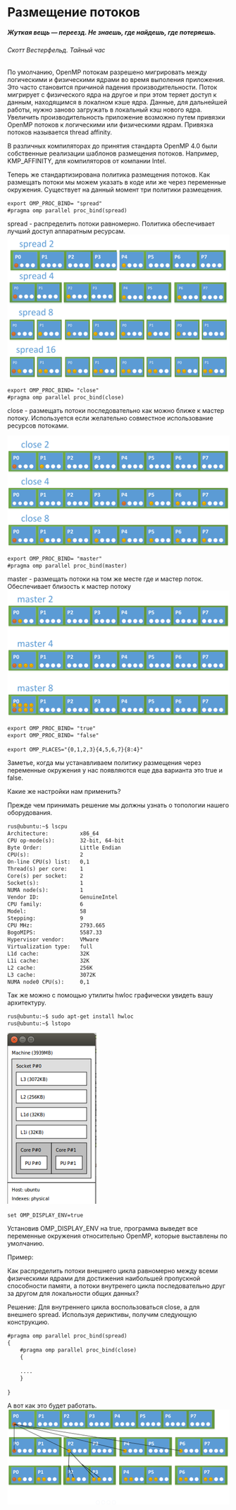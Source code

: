 # Размещение потоков

##### *Жуткая вещь — переезд. Не знаешь, где найдешь, где потеряешь.*
###### Скотт Вестерфельд. Тайный час



По умолчанию, OpenMP потокам разрешено мигрировать между логическими и физическими ядрами во время выполения приложения. Это часто становится причиной падения производительности. Поток мигрирует с физического ядра на другое и при этом теряет доступ к данным, находящимся в локалном кэше ядра. Данные, для дальнейшей работы, нужно заново загружать в локальный кэш нового ядра. Увеличить производительность приложение возможно путем привязки OpenMP потоков к логическими или физическими ядрам. Привязка потоков называется thread affinity.

В различных компиляторах до принятия стандарта OpenMP 4.0 были собственные реализации шаблонов размещения потоков. Например, KMP_AFFINITY, для компиляторов от компании Intel.

Теперь же стандартизирована политика размещения потоков. Как размещать потоки мы можем указать в коде или же через переменные окружения.
Существует на данный момент три политики размещения.

```
export OMP_PROC_BIND= "spread"
#pragma omp parallel proc_bind(spread)
```
spread - распределить потоки равномерно. Политика обеспечивает лучший доступ аппаратным ресурсам.
![](spread.png)
```
export OMP_PROC_BIND= "close"
#pragma omp parallel proc_bind(close)
```
close -  размещать потоки последовательно как можно ближе к мастер потоку. Используется если желательно совместное использование ресурсов потоками.

![](close.png)


```
export OMP_PROC_BIND= "master"
#pragma omp parallel proc_bind(master)
```
master - размещать потоки на том же месте где и мастер поток. Обеспечивает близость к мастер потоку
![](master.png)


```
export OMP_PROC_BIND= "true"
export OMP_PROC_BIND= "false"

export OMP_PLACES="{0,1,2,3}{4,5,6,7}{8:4}"
```


Заметье, когда мы устанавливаем политику размещения через переменные окружения у нас появляются еще два варианта это true и false.

Какие же настройки нам применить? 

Прежде чем принимать решение мы должны узнать о топологии нашего оборудования. 

```
rus@ubuntu:~$ lscpu
Architecture:          x86_64
CPU op-mode(s):        32-bit, 64-bit
Byte Order:            Little Endian
CPU(s):                2
On-line CPU(s) list:   0,1
Thread(s) per core:    1
Core(s) per socket:    2
Socket(s):             1
NUMA node(s):          1
Vendor ID:             GenuineIntel
CPU family:            6
Model:                 58
Stepping:              9
CPU MHz:               2793.665
BogoMIPS:              5587.33
Hypervisor vendor:     VMware
Virtualization type:   full
L1d cache:             32K
L1i cache:             32K
L2 cache:              256K
L3 cache:              3072K
NUMA node0 CPU(s):     0,1
```
Так же можно с помощью утилиты hwloc графически увидеть вашу архитектуру.
```
rus@ubuntu:~$ sudo apt-get install hwloc
rus@ubuntu:~$ lstopo
```
![](archofcpu.png)



```
set OMP_DISPLAY_ENV=true
```

Установив  OMP_DISPLAY_ENV на true, программа выведет все переменные окружения относительно OpenMP, которые выставлены по умолчанию. 


 

Пример:

Как распределить потоки внешнего цикла равномерно между всеми физическими ядрами для достижения наибольшей пропускной способности памяти, а потоки внутренего цикла последовательно друг за другом для локальности общих данных?

Решение:
Для внутреннего цикла воспользоваться close, а для внешнего spread. Используя дериктивы, получим следующую конструкцию.
```
#pragma omp parallel proc_bind(spread)
{
    #pragma omp parallel proc_bind(close)
    {
    
    ....
    }

}

```
А вот как это будет работать.
![](threadaffex.png)

 